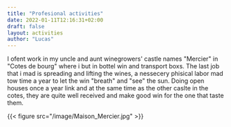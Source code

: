 ```yaml
---
title: "Profesional activities"
date: 2022-01-11T12:16:31+02:00
draft: false
layout: activities
author: "Lucas"
---
```


I ofent work in my uncle and aunt winegrowers' castle names "Mercier" in "Cotes de bourg" where i but in bottel win and transport boxs. The last job that i mad is spreading and lifting the wines, a nessecery phisical labor mad tow time a year to let the win "breath" and "see" the sun. Doing open houses once a year link and at the same time as the other caslte in the cotes, they are quite well received and make good win for the one that taste them.

{{< figure src="/image/Maison_Mercier.jpg" >}}
